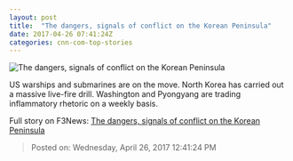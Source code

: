 ```yaml
---
layout: post
title:  "The dangers, signals of conflict on the Korean Peninsula"
date: 2017-04-26 07:41:24Z
categories: cnn-com-top-stories
---
```


![The dangers, signals of conflict on the Korean Peninsula](http://i2.cdn.cnn.com/cnnnext/dam/assets/170426131444-04-kim-jong-un-live-fire-drill-super-tease.jpg)

US warships and submarines are on the move. North Korea has carried out a massive live-fire drill. Washington and Pyongyang are trading inflammatory rhetoric on a weekly basis.


Full story on F3News: [The dangers, signals of conflict on the Korean Peninsula](http://www.f3nws.com/n/fpjzfG)

> Posted on: Wednesday, April 26, 2017 12:41:24 PM
